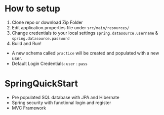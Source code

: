 # How to setup
1. Clone repo or download Zip Folder
2. Edit application.properties file under `src/main/resources/` 
3. Change credentials to your local settings `spring.datasource.username` & `spring.datasource.password`
4. Build and Run!

- A new schema called `practice` will be created and populated with a new user.
- Default Login Credentials: `user` : `pass`

# SpringQuickStart
- Pre populated SQL database with JPA and Hibernate
- Spring security with functional login and register
- MVC Framework






